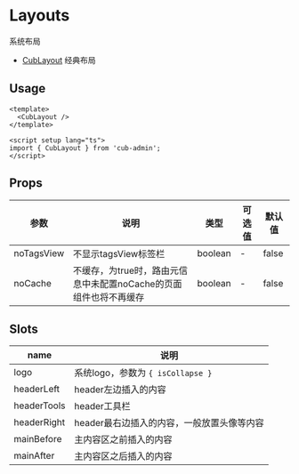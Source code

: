 # Layouts

系统布局

- [CubLayout](#usage) 经典布局

## Usage
```vue
<template>
  <CubLayout />
</template>

<script setup lang="ts">
import { CubLayout } from 'cub-admin';
</script>
```

## Props
| 参数 | 说明 | 类型 | 可选值 | 默认值 |
| --- | --- | --- | --- | --- |
| noTagsView | 不显示tagsView标签栏 | boolean | - | false |
| noCache | 不缓存，为true时，路由元信息中未配置noCache的页面组件也将不再缓存 | boolean | - | false |


## Slots

| name | 说明 |
| --- | --- |
| logo | 系统logo，参数为 `{ isCollapse }` |
| headerLeft | header左边插入的内容 |
| headerTools | header工具栏 |
| headerRight | header最右边插入的内容，一般放置头像等内容 |
| mainBefore | 主内容区之前插入的内容 |
| mainAfter | 主内容区之后插入的内容 |
